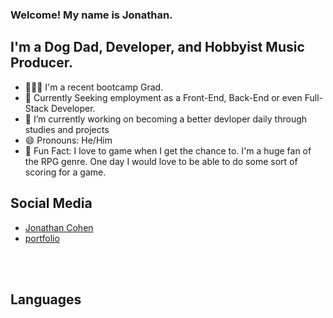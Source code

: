 ### Welcome! My name is Jonathan.

## I'm a Dog Dad, Developer, and Hobbyist Music Producer.

- 👨🏾‍🎓 I'm a recent bootcamp Grad.
- 👀 Currently Seeking employment as a Front-End, Back-End or even Full-Stack Developer.
- 🔭 I’m currently working on becoming a better devloper daily through studies and projects
- 😄 Pronouns: He/Him
- 👾 Fun Fact: I love to game when I get the chance to. I'm a huge fan of the RPG genre. One day I would love to be able to do some sort of scoring for a game.

## Social Media

- [<div class="LI-profile-badge"  data-version="v1" data-size="medium" data-locale="en_US" data-type="horizontal" data-theme="dark" data-vanity="jonathan-cohen-bbb2891b4"><a class="LI-simple-link" href='https://www.linkedin.com/in/jonathan-cohen-bbb2891b4?trk=profile-badge'>Jonathan Cohen</a></div>][linkedin]
- [portfolio]
<br />
<br />

## Languages

<br />

[linkedin]: https://www.linkedin.com/in/jonathan-cohen-bbb2891b4/
[soundcloud]: https://soundcloud.com/itsdrifta
[portfolio]: https://jonathan-co-portfolio.netlify.app/


<!--
**JDC1492/JDC1492** is a ✨ _special_ ✨ repository because its `README.md` (this file) appears on your GitHub profile.

Here are some ideas to get you started:


